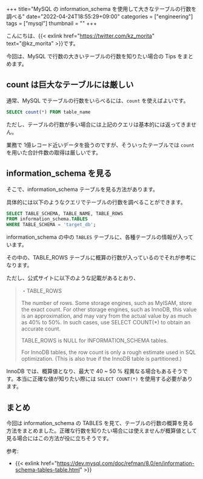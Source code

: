 +++
title="MySQL の information_schema を使用して大きなテーブルの行数を調べる"
date="2022-04-24T18:55:29+09:00"
categories = ["engineering"]
tags = ["mysql"]
thumbnail = ""
+++

こんにちは、{{< exlink href="https://twitter.com/kz_morita" text="@kz_morita" >}}です。

今回は、MySQL で行数の大きいテーブルの行数を知りたい場合の Tips をまとめます。

## count は巨大なテーブルには厳しい

通常、MySQL でテーブルの行数をいらべるには、`count` を使えばよいです。

```sql
SELECt count(*) FROM table_name
```

ただし、テーブルの行数が多い場合には上記のクエリは基本的には返ってきません。

業務で 1億レコード近いデータを扱うのですが、そういったテーブルでは `count` を用いた合計件数の取得は厳しいです。

## information_schema を見る

そこで、information_schema テーブルを見る方法があります。

具体的には以下のようなクエリでテーブルの行数を調べることができます。

```sql
SELECT TABLE_SCHEMA, TABLE_NAME, TABLE_ROWS 
FROM information_schema.TABLES
WHERE TABLE_SCHEMA = 'target_db';
```

information_schema の中の `TABLES` テーブルに、各種テーブルの情報が入っています。

その中の、TABLE_ROWS テーブルに概算の行数が入っているのでそれが参考になります。

ただし、公式サイトに以下のような記載があるとおり、

> ・TABLE_ROWS
>
> The number of rows. Some storage engines, such as MyISAM, store the exact count. For other storage engines, such as InnoDB, this value is an approximation, and may vary from the actual value by as much as 40% to 50%. In such cases, use SELECT COUNT(*) to obtain an accurate count.
>
> TABLE_ROWS is NULL for INFORMATION_SCHEMA tables.
>
> For InnoDB tables, the row count is only a rough estimate used in SQL optimization. (This is also true if the InnoDB table is partitioned.)

InnoDB では、概算値となり、最大で 40 ~ 50 % 程異なる場合もあるそうです。本当に正確な値が知りたい際には `SELECT COUNT(*)` を使用する必要があります。


## まとめ

今回は information_schema の TABLES を見て、テーブルの行数の概算を見る方法をまとめました。正確な行数を知りたい場合には使えませんが概算値として見る場合にはこの方法が役に立ちそうです。


参考:

- {{< exlink href="https://dev.mysql.com/doc/refman/8.0/en/information-schema-tables-table.html" >}} 

